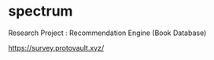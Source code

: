 # spectrum
Research Project : Recommendation Engine (Book Database)

https://survey.protovault.xyz/
